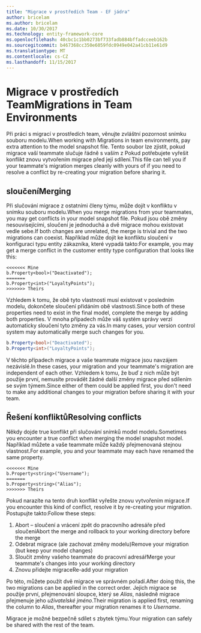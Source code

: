 ```yaml
---
title: "Migrace v prostředích Team - EF jádra"
author: bricelam
ms.author: bricelam
ms.date: 10/30/2017
ms.technology: entity-framework-core
ms.openlocfilehash: 40cbc1c1bb0273bf733fadb884bffadcceeb162b
ms.sourcegitcommit: b467368cc350e6059fdc0949e042a41cb11e61d9
ms.translationtype: MT
ms.contentlocale: cs-CZ
ms.lasthandoff: 11/15/2017
---
```

<a name="migrations-in-team-environments"></a><span data-ttu-id="6481f-102">Migrace v prostředích Team</span><span class="sxs-lookup"><span data-stu-id="6481f-102">Migrations in Team Environments</span></span>
===============================
<span data-ttu-id="6481f-103">Při práci s migrací v prostředích team, věnujte zvláštní pozornost snímku souboru modelu.</span><span class="sxs-lookup"><span data-stu-id="6481f-103">When working with Migrations in team environments, pay extra attention to the model snapshot file.</span></span> <span data-ttu-id="6481f-104">Tento soubor lze zjistit, pokud migrace vaší teammate slučuje řádně s vaším z Pokud potřebujete vyřešit konflikt znovu vytvořením migrace před její sdílení.</span><span class="sxs-lookup"><span data-stu-id="6481f-104">This file can tell you if your teammate's migration merges cleanly with yours of if you need to resolve a conflict by re-creating your migration before sharing it.</span></span>

<a name="merging"></a><span data-ttu-id="6481f-105">sloučení</span><span class="sxs-lookup"><span data-stu-id="6481f-105">Merging</span></span>
-------
<span data-ttu-id="6481f-106">Při slučování migrace z ostatními členy týmu, může dojít v konfliktu v snímku souboru modelu.</span><span class="sxs-lookup"><span data-stu-id="6481f-106">When you merge migrations from your teammates, you may get conflicts in your model snapshot file.</span></span> <span data-ttu-id="6481f-107">Pokud jsou obě změny nesouvisejícími, sloučení je jednoduchá a dvě migrace mohou existovat vedle sebe.</span><span class="sxs-lookup"><span data-stu-id="6481f-107">If both changes are unrelated, the merge is trivial and the two migrations can coexist.</span></span> <span data-ttu-id="6481f-108">Například může dojít ke konfliktu sloučení v konfiguraci typu entity zákazníka, které vypadá takto:</span><span class="sxs-lookup"><span data-stu-id="6481f-108">For example, you may get a merge conflict in the customer entity type configuration that looks like this:</span></span>

    <<<<<<< Mine
    b.Property<bool>("Deactivated");
    =======
    b.Property<int>("LoyaltyPoints");
    >>>>>>> Theirs

<span data-ttu-id="6481f-109">Vzhledem k tomu, že obě tyto vlastnosti musí existovat v posledním modelu, dokončete sloučení přidáním obě vlastnosti.</span><span class="sxs-lookup"><span data-stu-id="6481f-109">Since both of these properties need to exist in the final model, complete the merge by adding both properties.</span></span> <span data-ttu-id="6481f-110">V mnoha případech může váš systém správy verzí automaticky sloučení tyto změny za vás.</span><span class="sxs-lookup"><span data-stu-id="6481f-110">In many cases, your version control system may automatically merge such changes for you.</span></span>

``` csharp
b.Property<bool>("Deactivated");
b.Property<int>("LoyaltyPoints");
```

<span data-ttu-id="6481f-111">V těchto případech migrace a vaše teammate migrace jsou navzájem nezávislé.</span><span class="sxs-lookup"><span data-stu-id="6481f-111">In these cases, your migration and your teammate's migration are independent of each other.</span></span> <span data-ttu-id="6481f-112">Vzhledem k tomu, že buď z nich může být použije první, nemusíte provádět žádné další změny migrace před sdílením se svým týmem.</span><span class="sxs-lookup"><span data-stu-id="6481f-112">Since either of them could be applied first, you don't need to make any additional changes to your migration before sharing it with your team.</span></span>

<a name="resolving-conflicts"></a><span data-ttu-id="6481f-113">Řešení konfliktů</span><span class="sxs-lookup"><span data-stu-id="6481f-113">Resolving conflicts</span></span>
-------------------
<span data-ttu-id="6481f-114">Někdy dojde true konflikt při slučování snímků model modelu.</span><span class="sxs-lookup"><span data-stu-id="6481f-114">Sometimes you encounter a true conflict when merging the model snapshot model.</span></span> <span data-ttu-id="6481f-115">Například můžete a vaše teammate může každý přejmenovaná stejnou vlastnost.</span><span class="sxs-lookup"><span data-stu-id="6481f-115">For example, you and your teammate may each have renamed the same property.</span></span>

    <<<<<<< Mine
    b.Property<string>("Username");
    =======
    b.Property<string>("Alias");
    >>>>>>> Theirs

<span data-ttu-id="6481f-116">Pokud narazíte na tento druh konflikt vyřešte znovu vytvořením migrace.</span><span class="sxs-lookup"><span data-stu-id="6481f-116">If you encounter this kind of conflict, resolve it by re-creating your migration.</span></span> <span data-ttu-id="6481f-117">Postupujte takto:</span><span class="sxs-lookup"><span data-stu-id="6481f-117">Follow these steps:</span></span>

1. <span data-ttu-id="6481f-118">Abort – sloučení a vrácení zpět do pracovního adresáře před sloučení</span><span class="sxs-lookup"><span data-stu-id="6481f-118">Abort the merge and rollback to your working directory before the merge</span></span>
2. <span data-ttu-id="6481f-119">Odebrat migrace (ale zachovat změny modelu)</span><span class="sxs-lookup"><span data-stu-id="6481f-119">Remove your migration (but keep your model changes)</span></span>
3. <span data-ttu-id="6481f-120">Sloučit změny vašeho teammate do pracovní adresář</span><span class="sxs-lookup"><span data-stu-id="6481f-120">Merge your teammate's changes into your working directory</span></span>
4. <span data-ttu-id="6481f-121">Znovu přidejte migrace</span><span class="sxs-lookup"><span data-stu-id="6481f-121">Re-add your migration</span></span>

<span data-ttu-id="6481f-122">Po této, můžete použít dvě migrace ve správném pořadí.</span><span class="sxs-lookup"><span data-stu-id="6481f-122">After doing this, the two migrations can be applied in the correct order.</span></span> <span data-ttu-id="6481f-123">Jejich migrace se použije první, přejmenování sloupce, který se *Alias*, následně migrace přejmenuje jeho *uživatelské jméno*.</span><span class="sxs-lookup"><span data-stu-id="6481f-123">Their migration is applied first, renaming the column to *Alias*, thereafter your migration renames it to *Username*.</span></span>

<span data-ttu-id="6481f-124">Migrace je možné bezpečně sdílet s zbytek týmu.</span><span class="sxs-lookup"><span data-stu-id="6481f-124">Your migration can safely be shared with the rest of the team.</span></span>
